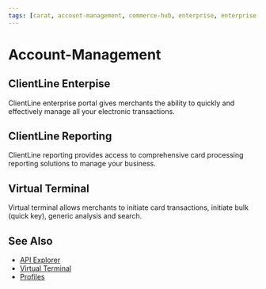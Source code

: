 ```yaml
---
tags: [carat, account-management, commerce-hub, enterprise, enterprise-portal, business-track, virtual-terminal, reporting, settings]
---
```


# Account-Management

## ClientLine Enterpise

ClientLine enterprise portal gives merchants the ability to quickly and effectively manage all your electronic transactions.

## ClientLine Reporting

ClientLine reporting provides access to comprehensive card processing reporting solutions to manage your business. 

## Virtual Terminal 

Virtual terminal allows merchants to initiate card transactions, initiate bulk (quick key), generic analysis and search.


## See Also

- [API Explorer](../api/?type=post&path=/payments/v1/charges)
- [Virtual Terminal](?path=docs/Online-Mobile-Digital/Virtual-Terminal/Virtual-Terminal.md)
- [Profiles](?path=docs/Resources/Guides/Enterprise-Portal/Profiles.md)